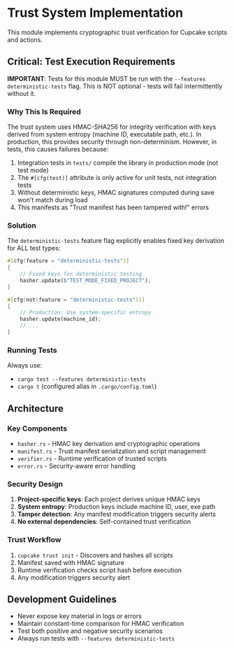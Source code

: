 # Trust System Implementation

This module implements cryptographic trust verification for Cupcake scripts and actions.

## Critical: Test Execution Requirements

**IMPORTANT**: Tests for this module MUST be run with the `--features deterministic-tests` flag. This is NOT optional - tests will fail intermittently without it.

### Why This Is Required

The trust system uses HMAC-SHA256 for integrity verification with keys derived from system entropy (machine ID, executable path, etc.). In production, this provides security through non-determinism. However, in tests, this causes failures because:

1. Integration tests in `tests/` compile the library in production mode (not test mode)
2. The `#[cfg(test)]` attribute is only active for unit tests, not integration tests
3. Without deterministic keys, HMAC signatures computed during save won't match during load
4. This manifests as "Trust manifest has been tampered with!" errors

### Solution

The `deterministic-tests` feature flag explicitly enables fixed key derivation for ALL test types:

```rust
#[cfg(feature = "deterministic-tests")]
{
    // Fixed keys for deterministic testing
    hasher.update(b"TEST_MODE_FIXED_PROJECT");
}

#[cfg(not(feature = "deterministic-tests"))]
{
    // Production: Use system-specific entropy
    hasher.update(machine_id);
    // ...
}
```

### Running Tests

Always use:
- `cargo test --features deterministic-tests`
- `cargo t` (configured alias in `.cargo/config.toml`)

## Architecture

### Key Components

- `hasher.rs` - HMAC key derivation and cryptographic operations
- `manifest.rs` - Trust manifest serialization and script management
- `verifier.rs` - Runtime verification of trusted scripts
- `error.rs` - Security-aware error handling

### Security Design

1. **Project-specific keys**: Each project derives unique HMAC keys
2. **System entropy**: Production keys include machine ID, user, exe path
3. **Tamper detection**: Any manifest modification triggers security alerts
4. **No external dependencies**: Self-contained trust verification

### Trust Workflow

1. `cupcake trust init` - Discovers and hashes all scripts
2. Manifest saved with HMAC signature
3. Runtime verification checks script hash before execution
4. Any modification triggers security alert

## Development Guidelines

- Never expose key material in logs or errors
- Maintain constant-time comparison for HMAC verification
- Test both positive and negative security scenarios
- Always run tests with `--features deterministic-tests`